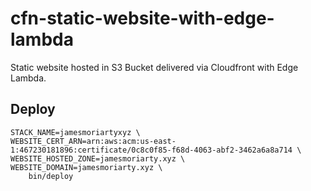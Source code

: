 # cfn-static-website-with-edge-lambda

Static website hosted in S3 Bucket delivered via Cloudfront with Edge Lambda.

## Deploy

```
STACK_NAME=jamesmoriartyxyz \
WEBSITE_CERT_ARN=arn:aws:acm:us-east-1:467230181896:certificate/0c8c0f85-f68d-4063-abf2-3462a6a8a714 \
WEBSITE_HOSTED_ZONE=jamesmoriarty.xyz \
WEBSITE_DOMAIN=jamesmoriarty.xyz \
    bin/deploy
```

